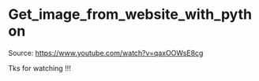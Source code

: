 # Get_image_from_website_with_python

Source: https://www.youtube.com/watch?v=qaxOOWsE8cg

Tks for watching !!!
